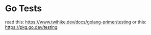# Go Tests

read this: https://www.twihike.dev/docs/golang-primer/testing
or this: https://pkg.go.dev/testing
